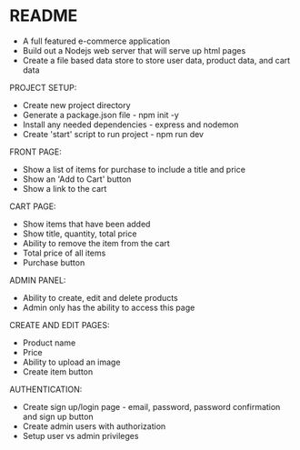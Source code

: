 # README
* A full featured e-commerce application
* Build out a Nodejs web server that will serve up html pages
* Create a file based data store to store user data, product data, and cart data

PROJECT SETUP:
* Create new project directory
* Generate a package.json file - npm init -y
* Install any needed dependencies - express and nodemon
* Create 'start' script to run project - npm run dev

FRONT PAGE:
* Show a list of items for purchase to include a title and price
* Show an 'Add to Cart' button
* Show a link to the cart

CART PAGE:
* Show items that have been added
* Show title, quantity, total price
* Ability to remove the item from the cart
* Total price of all items
* Purchase button

ADMIN PANEL:
* Ability to create, edit and delete products
* Admin only has the ability to access this page

CREATE AND EDIT PAGES:
* Product name
* Price
* Ability to upload an image
* Create item button

AUTHENTICATION:
* Create sign up/login page - email, password, password confirmation and sign up button
* Create admin users with authorization
* Setup user vs admin privileges

